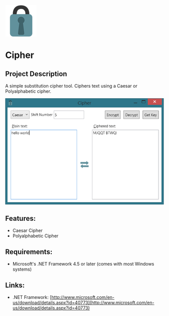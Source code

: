 ![](./cipher.png)
# Cipher

## Project Description
A simple substitution cipher tool. Ciphers text using a Caesar or Polyalphabetic cipher.

![](./Screenshots/cipher.png)

## Features:
* Caesar Cipher
* Polyalphabetic Cipher

## Requirements:
* Microsoft's .NET Framework 4.5 or later (comes with most Windows systems)

## Links:
* .NET Framework: [http://www.microsoft.com/en-us/download/details.aspx?id=40773](http://www.microsoft.com/en-us/download/details.aspx?id=40773)
